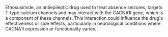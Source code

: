 Ethosuximide, an antiepileptic drug used to treat absence seizures, targets T-type calcium channels and may interact with the CACNA1I gene, which is a component of these channels. This interaction could influence the drug's effectiveness or side effects, particularly in neurological conditions where CACNA1I expression or functionality varies.